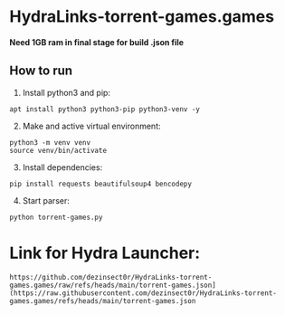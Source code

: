 # HydraLinks-torrent-games.games

#### Need 1GB ram in final stage for build .json file

## How to run

1. Install python3 and pip:

```Shell
apt install python3 python3-pip python3-venv -y
```

2. Make and active virtual environment:

```Shell
python3 -m venv venv
source venv/bin/activate
```

3. Install dependencies:

```Shell
pip install requests beautifulsoup4 bencodepy
```

4. Start parser:

```Shell
python torrent-games.py
```

# Link for Hydra Launcher:

``
https://github.com/dezinsect0r/HydraLinks-torrent-games.games/raw/refs/heads/main/torrent-games.json](https://raw.githubusercontent.com/dezinsect0r/HydraLinks-torrent-games.games/refs/heads/main/torrent-games.json
``
